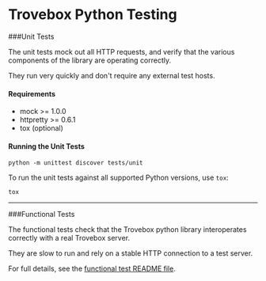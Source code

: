 Trovebox Python Testing
=======================

###Unit Tests

The unit tests mock out all HTTP requests, and verify that the various
components of the library are operating correctly.

They run very quickly and don't require any external test hosts.

<a name="requirements"></a>
#### Requirements
 * mock >= 1.0.0
 * httpretty >= 0.6.1
 * tox (optional)

#### Running the Unit Tests

    python -m unittest discover tests/unit

To run the unit tests against all supported Python versions, use ```tox```:
    
    tox

----------------------------------------

###Functional Tests

The functional tests check that the Trovebox python library interoperates
correctly with a real Trovebox server.

They are slow to run and rely on a stable HTTP connection to a test server.

For full details, see the [functional test README file](functional/README.markdown).
